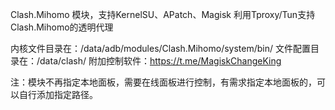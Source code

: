 Clash.Mihomo 模块，支持KernelSU、APatch、Magisk
利用Tproxy/Tun支持Clash.Mihomo的透明代理

内核文件目录在：/data/adb/modules/Clash.Mihomo/system/bin/
文件配置目录在：/data/clash/
附加控制软件：https://t.me/MagiskChangeKing

注：模块不再指定本地面板，需要在线面板进行控制，有需求指定本地面板的，可以自行添加指定路径。
